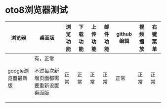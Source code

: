 # oto8浏览器测试

|浏览器|桌面版|浏览功能|下载功能|上传功能|邮件功能|github编辑|视频播放|右键菜单|
|-----|-----|-----|-----|-----|-----|-----|-----|-----|
|google浏览器最新版|有，正常<p>不过每次新增页面都需要重新设置桌面版|正常|正常|正常|正常|正常|正常|正常|
